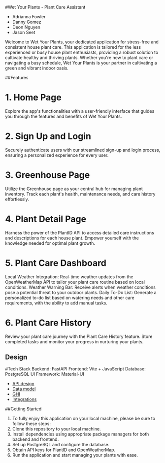 #Wet Your Plants - Plant Care Assistant

- Adrianna Fowler
- Danny Gomez
- Deon Nguyen
- Jason Seet

Welcome to Wet Your Plants, your dedicated application for stress-free and consistent house plant care. This application is tailored for the less experienced or busy house plant enthusiasts, providing a robust solution to cultivate healthy and thriving plants. Whether you're new to plant care or navigating a busy schedule, Wet Your Plants is your partner in cultivating a green and vibrant indoor oasis.

##Features

# 1. Home Page
Explore the app's functionalities with a user-friendly interface that guides you through the features and benefits of Wet Your Plants.

# 2. Sign Up and Login
Securely authenticate users with our streamlined sign-up and login process, ensuring a personalized experience for every user.

# 3. Greenhouse Page
Utilize the Greenhouse page as your central hub for managing plant inventory. Track each plant's health, maintenance needs, and care history effortlessly.

# 4. Plant Detail Page
Harness the power of the PlantID API to access detailed care instructions and descriptions for each house plant. Empower yourself with the knowledge needed for optimal plant growth.

# 5. Plant Care Dashboard
Local Weather Integration: Real-time weather updates from the OpenWeatherMap API to tailor your plant care routine based on local conditions.
Weather Warning Bar: Receive alerts when weather conditions pose a potential threat to your outdoor plants.
Daily To-Do List: Generate a personalized to-do list based on watering needs and other care requirements, with the ability to add manual tasks.

# 6. Plant Care History
Review your plant care journey with the Plant Care History feature. Store completed tasks and monitor your progress in nurturing your plants.

## Design

#Tech Stack
Backend: FastAPI
Frontend: Vite + JavaScript
Database: PostgreSQL
UI Framework: Material-UI

- [API design](docs/apis.md)
- [Data model](docs/data-model.md)
- [GHI](docs/ghi.md)
- [Integrations](docs/integrations.md)

##Getting Started

1. To fully enjoy this application on your local machine, please be sure to follow these steps:
2. Clone this repository to your local machine.
3. Install dependencies using appropriate package managers for both backend and frontend.
4. Set up PostgreSQL and configure the database.
5. Obtain API keys for PlantID and OpenWeatherMap.
6. Run the application and start managing your plants with ease.

